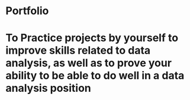 # Portfolio
# To Practice projects by yourself to improve skills related to data analysis, as well as to prove your ability to be able to do well in a data analysis position
